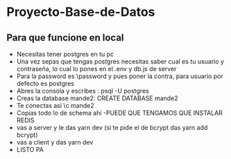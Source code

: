 # Proyecto-Base-de-Datos

## Para que funcione en local
- Necesitas tener postgres en tu pc
- Una vez sepas que tengas postgres necesitas saber cual es tu usuario y contraseña, lo cual lo pones en el .env y db.js de server
- Para la password es \password y pues poner la contra, para usuario por defecto es postgres
- Abres la consola y escribes : psql -U postgres
- Creas la database mande2: CREATE DATABASE mande2
- Te conectas así \c mande2
- Copias todo lo de schema ahi
-PUEDE QUE TENGAMOS QUE INSTALAR REDIS
- vas a server y le das yarn dev (si te pide el de bcrypt das yarn add bcrypt)
- vas a client y das yarn dev
- LISTO PA
